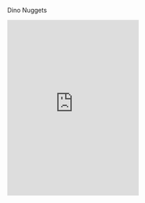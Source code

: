 Dino Nuggets
<iframe src="https://powerline.io/ width="600" height="400" frameborder="0" allowfullscreen></iframe>
